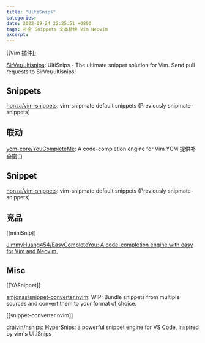 ```yaml
---
title: "UltiSnips"
categories: 
date: 2022-09-24 22:25:51 +0800
tags: 补全 Snippets 文本替换 Vim Neovim
excerpt: 
---
```


[[Vim 插件]]

[SirVer/ultisnips](https://github.com/SirVer/ultisnips): UltiSnips - The ultimate snippet solution for Vim. Send pull requests to SirVer/ultisnips!

## Snippets


[honza/vim-snippets](https://github.com/honza/vim-snippets): vim-snipmate default snippets (Previously snipmate-snippets)


## 联动

[ycm-core/YouCompleteMe](https://github.com/ycm-core/YouCompleteMe): A code-completion engine for Vim
YCM 提供补全窗口

## Snippet

[honza/vim-snippets](https://github.com/honza/vim-snippets): vim-snipmate default snippets (Previously snipmate-snippets)


## 竞品

[[miniSnip]]


[JimmyHuang454/EasyCompleteYou: A code-completion engine with easy for Vim and Neovim.](https://github.com/JimmyHuang454/EasyCompleteYou)

## Misc


[[YASnippet]]

[smjonas/snippet-converter.nvim](https://github.com/smjonas/snippet-converter.nvim): WIP: Bundle snippets from multiple sources and convert them to your format of choice.

[[snippet-converter.nvim]]


[draivin/hsnips: HyperSnips](https://github.com/draivin/hsnips): a powerful snippet engine for VS Code, inspired by vim's UltiSnips

